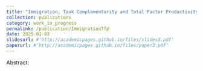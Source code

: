 ```yaml
---
title: "Immigration, Task Complementarity and Total Factor Productivity"
collection: publications
category: work_in_progress
permalink: /publication/ImmigrationTfp
date: 2025-01-02
slidesurl: #'http://academicpages.github.io/files/slides3.pdf'
paperurl: #'http://academicpages.github.io/files/paper3.pdf'
---
```


Abstract: